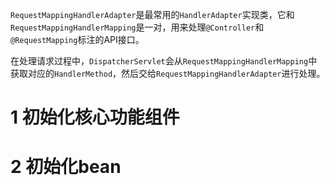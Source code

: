 `RequestMappingHandlerAdapter`是最常用的`HandlerAdapter`实现类，它和`RequestMappingHandlerMapping`是一对，用来处理`@Controller`和`@RequestMapping`标注的API接口。

在处理请求过程中，`DispatcherServlet`会从`RequestMappingHandlerMapping`中获取对应的`HandlerMethod`，然后交给`RequestMappingHandlerAdapter`进行处理。


# 1 初始化核心功能组件

# 2 初始化bean
